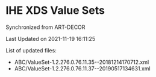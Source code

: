 # IHE XDS Value Sets

Synchronized from ART-DECOR

Last Updated on 2021-11-19 16:11:25

List of updated files:
* ABC/ValueSet-1.2.276.0.76.11.35--20181214170712.xml
* ABC/ValueSet-1.2.276.0.76.11.37--20190517134631.xml
